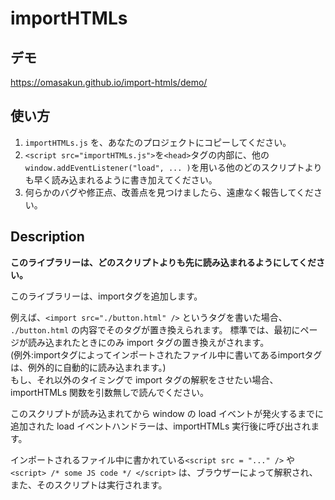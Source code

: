 # importHTMLs
## デモ
https://omasakun.github.io/import-htmls/demo/

## 使い方
1. `importHTMLs.js` を、あなたのプロジェクトにコピーしてください。
2. `<script src="importHTMLs.js">`を`<head>`タグの内部に、他の`window.addEventListener("load", ... )`を用いる他のどのスクリプトよりも早く読み込まれるように書き加えてください。
3. 何らかのバグや修正点、改善点を見つけましたら、遠慮なく報告してください。

## Description
**このライブラリーは、どのスクリプトよりも先に読み込まれるようにしてください。**

このライブラリーは、importタグを追加します。

例えば、`<import src="./button.html" />` というタグを書いた場合、 `./button.html` の内容でそのタグが置き換えられます。
標準では、最初にページが読み込まれたときにのみ import タグの置き換えがされます。  
(例外:importタグによってインポートされたファイル中に書いてあるimportタグは、例外的に自動的に読み込まれます。)  
もし、それ以外のタイミングで import タグの解釈をさせたい場合、 importHTMLs 関数を引数無しで読んでください。

このスクリプトが読み込まれてから window の load イベントが発火するまでに追加された load イベントハンドラーは、importHTMLs 実行後に呼び出されます。

インポートされるファイル中に書かれている`<script src = "..." />` や `<script> /* some JS code */ </script>` は、ブラウザーによって解釈され、また、そのスクリプトは実行されます。